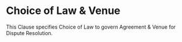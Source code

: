# Choice of Law & Venue

This Clause specifies Choice of Law to govern Agreement & Venue for Dispute Resolution.
